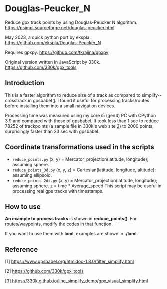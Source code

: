 # Douglas-Peucker_N

Reduce gpx track points by using Douglas-Peucker N algorithm.  https://psimpl.sourceforge.net/douglas-peucker.html

May 2023, a quick python port by ekspla.  https://github.com/ekspla/Douglas-Peucker_N

Requires gpxpy.  https://github.com/tkrajina/gpxpy

Original version written in JavaScript by 330k.  https://github.com/330k/gpx_tools

## Introduction
This is a faster algorithm to reduce size of a track as compared to simplify--crosstrack in gpsbabel [1](https://www.gpsbabel.org/htmldoc-1.8.0/filter_simplify.html).
I found it useful for processing tracks/routes before installing them into a small navigation devices.

Processing time was measured using my core i5 (gen4) PC with CPython 3.9 and compared with those of gpsbabel.
It took less than 1 sec to reduce 78252 of trackpoints (a sample file in 330k's web site  [2](https://github.com/330k/gpx_tools)) to 2000 points, 
surprisingly faster than 23 sec with gpsbabel.

## Coordinate transformations used in the scripts
- `reduce_points.py`
    (x, y) = Mercator_projection(latitude, longitude); assuming sphere.
- `reduce_points_3d.py`
    (x, y, z) = Cartesian(latitude, longitude, altitude); assuming ellipsoid.
- `reduce_points_2dt.py`
    (x, y) = Mercator_projection(latitude, longitude); assuming sphere.
    z = time * Average_speed
    This script may be useful in processing real gps tracks with timestamps.

## How to use
**An example to process tracks** is shown in **reduce_points()**.  For routes/waypoints, modify the codes in that function.

If you want to use them with **lxml**, examples are shown in **./lxml**.

## Reference
[1] https://www.gpsbabel.org/htmldoc-1.8.0/filter_simplify.html

[2] https://github.com/330k/gpx_tools

[3] https://330k.github.io/line_simplify_demo/gpx_visual_simplify.html
